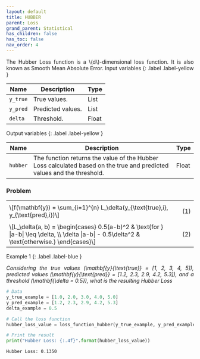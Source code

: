 ```yaml
---
layout: default
title: HUBBER
parent: Loss
grand_parent: Statistical
has_children: false
has_toc: false
nav_order: 4
---
```


<!--Don't delete ths script-->
<script src = "https://polyfill.io/v3/polyfill.min.js?features=es6"></script>
<script id = "MathJax-script" async src="https://cdn.jsdelivr.net/npm/mathjax@3/es5/tex-mml-chtml.js"></script>
<!--Don't delete ths script-->

<p align="justify">
The Hubber Loss function is a \(d\)-dimensional loss function. It is also known as Smooth Mean Absolute Error.
Input variables
{: .label .label-yellow }

<table style = "width:100%">
    <thead>
      <tr>
        <th>Name</th>
        <th>Description</th>
        <th>Type</th>
      </tr>
    </thead>
    <tr>
        <td><code>y_true</code></td>
        <td>True values.</td>
        <td>List</td>
    </tr>
    <tr>
        <td><code>y_pred</code></td>
        <td>Predicted values.</td>
        <td>List</td>
    </tr>
    <tr>
        <td><code>delta</code></td>
        <td>Threshold.</td>
        <td>Float</td>
    </tr>
</table>

Output variables
{: .label .label-yellow }

<table style = "width:100%">
    <thead>
      <tr>
        <th>Name</th>
        <th>Description</th>
        <th>Type</th>
      </tr>
    </thead>
    <tr>
        <td><code>hubber</code></td>
        <td>The function returns the value of the Hubber Loss calculated based on the true and predicted values and the threshold.</td>
        <td>Float</td>
    </tr>
</table>

<h3>Problem</h3>

<table style = "width:100%">
    <tr>
        <td style="width: 90%;">\[f(\mathbf{y}) = \sum_{i=1}^{n} L_\delta(y_{\text{true},i}, y_{\text{pred},i})\]</td>
        <td style="width: 10%;"><p align = "right">(1)</p></td>
    </tr>
    <tr>
        <td style="width: 90%;">\[L_\delta(a, b) = \begin{cases} 0.5(a-b)^2 & \text{for } |a-b| \leq \delta, \\ \delta |a-b| - 0.5\delta^2 & \text{otherwise.} \end{cases}\]</td>
        <td style="width: 10%;"><p align = "right">(2)</p></td>
    </tr>
</table>

Example 1
{: .label .label-blue }

<p align = "justify">
  <i>
      Considering the true values (\mathbf{y}{\text{true}} = [1, 2, 3, 4, 5]), predicted values (\mathbf{y}{\text{pred}} = [1.2, 2.3, 2.9, 4.2, 5.3]), and a threshold (\mathbf{\delta = 0.5}), what is the resulting Hubber Loss
  </i>
</p>

```python
# Data
y_true_example = [1.0, 2.0, 3.0, 4.0, 5.0]
y_pred_example = [1.2, 2.3, 2.9, 4.2, 5.3]
delta_example = 0.5

# Call the loss function
hubber_loss_value = loss_function_hubber(y_true_example, y_pred_example, delta_example)

# Print the result
print("Hubber Loss: {:.4f}".format(hubber_loss_value))
```

```bash
Hubber Loss: 0.1350
```